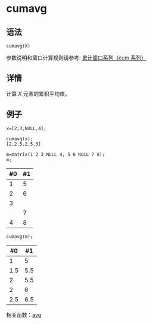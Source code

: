 # cumavg

## 语法

`cumavg(X)`

参数说明和窗口计算规则请参考: [累计窗口系列（cum 系列）](../themes/cumFunctions.html)

## 详情

计算 *X* 元素的累积平均值。

## 例子

```
x=[2,3,NULL,4];

cumavg(x);
[2,2.5,2.5,3]

m=matrix(1 2 3 NULL 4, 5 6 NULL 7 8);
m;
```

| #0 | #1 |
| --- | --- |
| 1 | 5 |
| 2 | 6 |
| 3 |  |
|  | 7 |
| 4 | 8 |

```
cumavg(m);
```

| #0 | #1 |
| --- | --- |
| 1 | 5 |
| 1.5 | 5.5 |
| 2 | 5.5 |
| 2 | 6 |
| 2.5 | 6.5 |

相关函数：[avg](../a/avg.html)

